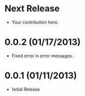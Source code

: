 Next Release
============
* Your contribution here.

0.0.2 (01/17/2013)
============
* Fixed error in error messages.

0.0.1 (01/11/2013)
==================

* Initial Release
